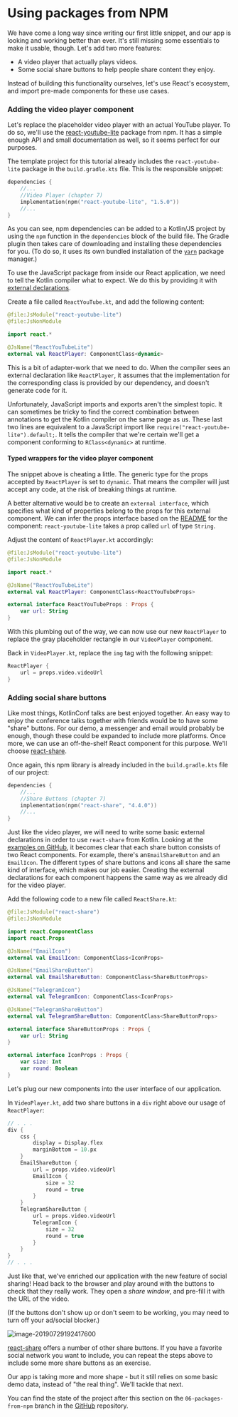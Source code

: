 # Using packages from NPM

We have come a long way since writing our first little snippet, and our app is looking and working better than ever.
It's still missing some essentials to make it usable, though.
Let's add two more features:

- A video player that actually plays videos.
- Some social share buttons to help people share content they enjoy.

Instead of building this functionality ourselves, let's use React's ecosystem,
and import pre-made components for these use cases.

### Adding the video player component

Let's replace the placeholder video player with an actual YouTube player.
To do so, we'll use the [react-youtube-lite](https://www.npmjs.com/package/react-youtube-lite) package from npm.
It has a simple enough API and small documentation as well, so it seems perfect for our purposes.

The template project for this tutorial already includes the `react-youtube-lite` package in the `build.gradle.kts` file.
This is the responsible snippet:

```kotlin
dependencies {
    //...
    //Video Player (chapter 7)
    implementation(npm("react-youtube-lite", "1.5.0"))
    //...
}
```

As you can see,
npm dependencies can be added to a Kotlin/JS project
by using the `npm` function in the `dependencies` block of the build file.
The Gradle plugin then takes care of downloading and installing these dependencies for you.
(To do so, it uses its own bundled installation of the [`yarn`](https://yarnpkg.com/) package manager.)

To use the JavaScript package from inside our React application, we need to tell the Kotlin compiler what to expect.
We do this by providing it with [external declarations](https://kotlinlang.org/docs/js-interop.html).

Create a file called `ReactYouTube.kt`, and add the following content:

```kotlin
@file:JsModule("react-youtube-lite")
@file:JsNonModule

import react.*

@JsName("ReactYouTubeLite")
external val ReactPlayer: ComponentClass<dynamic>
```

This is a bit of adapter-work that we need to do.
When the compiler sees an external declaration like `ReactPlayer`,
it assumes that the implementation for the corresponding class is provided by our dependency,
and doesn't generate code for it.

Unfortunately, JavaScript imports and exports aren't the simplest topic.
It can sometimes be tricky to find the correct combination between annotations
to get the Kotlin compiler on the same page as us.
These last two lines are equivalent to a JavaScript import like `require("react-youtube-lite").default;`.
It tells the compiler that we're certain we'll get a component conforming to `RClass<dynamic>` at runtime.

#### Typed wrappers for the video player component

The snippet above is cheating a little.
The generic type for the props accepted by `ReactPlayer` is set to `dynamic`.
That means the compiler will just accept any code, at the risk of breaking things at runtime.

A better alternative would be to create an `external interface`,
which specifies what kind of properties belong to the props for this external component.
We can infer the props interface
based on the [README](https://www.npmjs.com/package/react-youtube-lite) for the component:
`react-youtube-lite` takes a prop called `url` of type `String`.

Adjust the content of `ReactPlayer.kt` accordingly:

```kotlin
@file:JsModule("react-youtube-lite")
@file:JsNonModule

import react.*

@JsName("ReactYouTubeLite")
external val ReactPlayer: ComponentClass<ReactYouTubeProps>

external interface ReactYouTubeProps : Props {
    var url: String
}
```

With this plumbing out of the way,
we can now use our new `ReactPlayer` to replace the gray placeholder rectangle in our `VideoPlayer` component.

Back in `VideoPlayer.kt`, replace the `img` tag with the following snippet:

```kotlin
ReactPlayer {
    url = props.video.videoUrl
}
```



### Adding social share buttons

Like most things, KotlinConf talks are best enjoyed together.
An easy way to enjoy the conference talks together with friends would be to have some "share" buttons.
For our demo, a messenger and email would probably be enough, though these could be expanded to include more platforms.
Once more, we can use an off-the-shelf React component for this purpose.
We'll choose
[react-share](https://github.com/nygardk/react-share/blob/master/README.md).

Once again, this npm library is already included in the `build.gradle.kts` file of our project:

```kotlin
dependencies {
    //...
    //Share Buttons (chapter 7)
    implementation(npm("react-share", "4.4.0"))
    //...
}
```

Just like the video player,
we will need to write some basic external declarations in order to use `react-share` from Kotlin.
Looking at the [examples on GitHub](https://github.com/nygardk/react-share/blob/master/demo/Demo.jsx#L61),
it becomes clear that each share button consists of two React components.
For example, there's an`EmailShareButton` and an `EmailIcon`.
The different types of share buttons and icons all share the same kind of interface, which makes our job easier.
Creating the external declarations for each component happens the same way as we already did for the video player.

Add the following code to a new file called `ReactShare.kt`:

```kotlin
@file:JsModule("react-share")
@file:JsNonModule

import react.ComponentClass
import react.Props

@JsName("EmailIcon")
external val EmailIcon: ComponentClass<IconProps>

@JsName("EmailShareButton")
external val EmailShareButton: ComponentClass<ShareButtonProps>

@JsName("TelegramIcon")
external val TelegramIcon: ComponentClass<IconProps>

@JsName("TelegramShareButton")
external val TelegramShareButton: ComponentClass<ShareButtonProps>

external interface ShareButtonProps : Props {
    var url: String
}

external interface IconProps : Props {
    var size: Int
    var round: Boolean
}
```

Let's plug our new components into the user interface of our application.

In `VideoPlayer.kt`, add two share buttons in a `div` right above our usage of `ReactPlayer`:

```kotlin
// . . .
div {
    css {
        display = Display.flex
        marginBottom = 10.px
    }
    EmailShareButton {
        url = props.video.videoUrl
        EmailIcon {
            size = 32
            round = true
        }
    }
    TelegramShareButton {
        url = props.video.videoUrl
        TelegramIcon {
            size = 32
            round = true
        }
    }
}
// . . .
```

Just like that, we've enriched our application with the new feature of social sharing!
Head back to the browser and play around with the buttons to check that they really work.
They open a *share window*, and pre-fill it with the URL of the video.

(If the buttons don't show up or don't seem to be working, you may need to turn off your ad/social blocker.) 

![image-20190729192417600](./assets/image-20190729192417600.png)

[react-share](https://github.com/nygardk/react-share/blob/master/README.md#features) offers a number of other share buttons. If you have a favorite social network you want to include, you can repeat the steps above to include some more share buttons as an exercise.

Our app is taking more and more shape - but it still relies on some basic demo data, instead of "the real thing".
We'll tackle that next.

You can find the state of the project after this section on the `06-packages-from-npm` branch in the [GitHub](https://github.com/kotlin-hands-on/web-app-react-kotlin-js-gradle/tree/06-packages-from-npm) repository.
